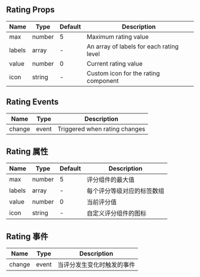 ## Rating Props

| Name   | Type   | Default | Description                              |
| ------ | ------ | ------- | ---------------------------------------- |
| max    | number | 5       | Maximum rating value                     |
| labels | array  | -       | An array of labels for each rating level |
| value  | number | 0       | Current rating value                     |
| icon   | string | -       | Custom icon for the rating component     |

## Rating Events

| Name   | Type  | Description                   |
| ------ | ----- | ----------------------------- |
| change | event | Triggered when rating changes |

## Rating 属性

| Name   | Type   | Default | Description                |
| ------ | ------ | ------- | -------------------------- |
| max    | number | 5       | 评分组件的最大值           |
| labels | array  | -       | 每个评分等级对应的标签数组 |
| value  | number | 0       | 当前评分值                 |
| icon   | string | -       | 自定义评分组件的图标       |

## Rating 事件

| Name   | Type  | Description                |
| ------ | ----- | -------------------------- |
| change | event | 当评分发生变化时触发的事件 |
